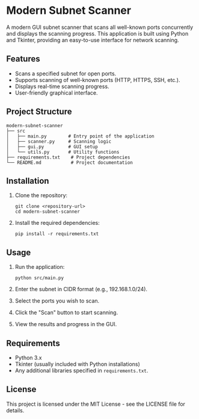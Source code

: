 # Modern Subnet Scanner

A modern GUI subnet scanner that scans all well-known ports concurrently and displays the scanning progress. This application is built using Python and Tkinter, providing an easy-to-use interface for network scanning.

## Features

- Scans a specified subnet for open ports.
- Supports scanning of well-known ports (HTTP, HTTPS, SSH, etc.).
- Displays real-time scanning progress.
- User-friendly graphical interface.

## Project Structure

```
modern-subnet-scanner
├── src
│   ├── main.py        # Entry point of the application
│   ├── scanner.py     # Scanning logic
│   ├── gui.py         # GUI setup
│   └── utils.py       # Utility functions
├── requirements.txt    # Project dependencies
└── README.md           # Project documentation
```

## Installation

1. Clone the repository:
   ```
   git clone <repository-url>
   cd modern-subnet-scanner
   ```

2. Install the required dependencies:
   ```
   pip install -r requirements.txt
   ```

## Usage

1. Run the application:
   ```
   python src/main.py
   ```

2. Enter the subnet in CIDR format (e.g., 192.168.1.0/24).
3. Select the ports you wish to scan.
4. Click the "Scan" button to start scanning.
5. View the results and progress in the GUI.

## Requirements

- Python 3.x
- Tkinter (usually included with Python installations)
- Any additional libraries specified in `requirements.txt`.

## License

This project is licensed under the MIT License - see the LICENSE file for details.